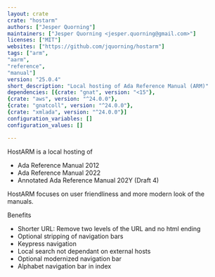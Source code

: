 ```yaml
---
layout: crate
crate: "hostarm"
authors: ["Jesper Quorning"]
maintainers: ["Jesper Quorning <jesper.quorning@gmail.com>"]
licenses: ["MIT"]
websites: ["https://github.com/jquorning/hostarm"]
tags: ["arm",
"aarm",
"reference",
"manual"]
version: "25.0.4"
short_description: "Local hosting of Ada Reference Manual (ARM)"
dependencies: [{crate: "gnat", version: "<15"},
{crate: "aws", version: "^24.0.0"},
{crate: "gnatcoll", version: "^24.0.0"},
{crate: "xmlada", version: "^24.0.0"}]
configuration_variables: []
configuration_values: []

---
```

HostARM is a local hosting of
- Ada Reference Manual 2012
- Ada Reference Manual 2022
- Annotated Ada Reference Manual 202Y (Draft 4)

HostARM focuses on user friendliness and more modern look of the manuals.

Benefits
- Shorter URL: Remove two levels of the URL and no html ending
- Optional stripping of navigation bars
- Keypress navigation
- Local search not dependant on external hosts
- Optional modernized navigation bar
- Alphabet navigation bar in index


